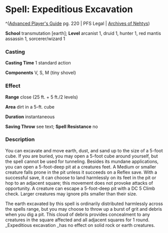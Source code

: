 # Spell: Expeditious Excavation

^([Advanced Player's Guide][ss-expeditious-excavation] pg. 220 | PFS Legal | [Archives of Nehtys][sn-expeditious-excavation])

**School** transmutation [earth]; **Level** arcanist 1, druid 1, hunter 1, red mantis assassin 1, sorcerer/wizard 1

### Casting

**Casting Time** 1 standard action

**Components** V, S, M (tiny shovel)

### Effect

**Range** close (25 ft. + 5 ft./2 levels)

**Area** dirt in a 5-ft. cube

**Duration** instantaneous

**Saving Throw** see text; **Spell Resistance** no

### Description

You can excavate and move earth, dust, and sand up to the size of a 5-foot cube. If you are buried, you may open a 5-foot cube around yourself, but the spell cannot be used for tunneling. Besides its mundane applications, you can open a 5-foot-deep pit at a creatures feet. A Medium or smaller creature falls prone in the pit unless it succeeds on a Reflex save. With a successful save, it can choose to land harmlessly on its feet in the pit or hop to an adjacent square; this movement does not provoke attacks of opportunity. A creature can escape a 5-foot-deep pit with a DC 5 Climb check. Larger creatures may ignore pits smaller than their size.

The earth excavated by this spell is ordinarily distributed harmlessly across the spells range, but you may choose to throw up a burst of grit and debris when you dig a pit. This cloud of debris provides concealment to any creatures in the square affected and all adjacent squares for 1 round. _Expeditious excavation _has no effect on solid rock or earth creatures.

[ss-expeditious-excavation]: http://paizo.com/pathfinderRPG/v57
[sn-expeditious-excavation]: http://www.archivesofnethys.com/SpellDisplay.aspx?ItemName=Expeditious%20Excavation